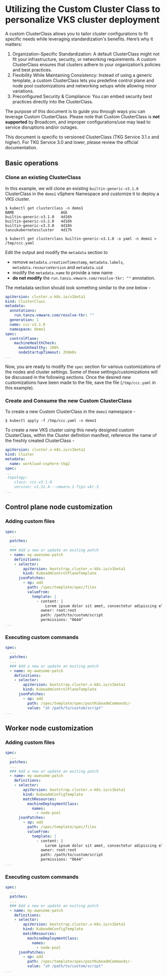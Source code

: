 # Utilizing the Custom Cluster Class to personalize VKS cluster deployment
A custom ClusterClass allows you to tailor cluster configurations to fit specific needs while leveraging standardization's benefits. Here’s why it matters:
1. Organization-Specific Standardization:
A default ClusterClass might not fit your infrastructure, security, or networking requirements. A custom ClusterClass ensures that clusters adhere to your organization’s policies and best practices.
2. Flexibility While Maintaining Consistency: 
Instead of using a generic template, a custom ClusterClass lets you predefine control plane and node pool customizations and networking setups while allowing minor variations.
3. Preconfigured Security & Compliance:
You can embed security best practices directly into the ClusterClass.

The purpose of this document is to guide you through ways you can leverage Custom ClusterClass. Please note that Custom ClusterClass is **not supported** by Broadcom, and improper configurations/use may lead to service disruptions and/or outages. 

This document is specific to versioned ClusterClass (TKG Service 3.1.x and higher). For TKG Service 3.0 and lower, please review the official documentation.

## Basic operations

### Clone an existing ClusterClass 
In this example, we will clone an existing `builtin-generic-v3.1.0` ClusterClass in the `demo1` vSphere Namespace and customize it to deploy a VKS cluster.

```
$ kubectl get clusterclass -n demo1                                        
NAME                     AGE
builtin-generic-v3.1.0   4d16h
builtin-generic-v3.2.0   4d16h
builtin-generic-v3.3.0   4d16h
tanzukubernetescluster   4d17h
```

```
$ kubectl get clusterclass builtin-generic-v3.1.0 -o yaml -n demo1 > /tmp/ccc.yaml
```

Edit the output and modify the `metadata` section to 
- remove `metadata.creationTimestamp`, `metadata.labels`, `metadata.resourceVersion` and `metadata.uid`
- modify the `metadata.name` to provide a new name
- **do not modify** the `run.tanzu.vmware.com/resolve-tkr: ""` annotation.

The metadata section should look something similar to the one below -

```yaml
apiVersion: cluster.x-k8s.io/v1beta1
kind: ClusterClass
metadata:
  annotations:
    run.tanzu.vmware.com/resolve-tkr: ""
  generation: 1
  name: ccc-v3.1.0
  namespace: demo1
spec:
  controlPlane:
    machineHealthCheck:
      maxUnhealthy: 100%
      nodeStartupTimeout: 2h0m0s
...
```
Now, you are ready to modify the `spec` section for various customizations of the nodes and cluster settings. Some of these settings/customizations will be discussed in the following sections. Once the desired new customizations have been made to the file, save the file (`/tmp/ccc.yaml` in this example). 

### Create and Consume the new Custom ClusterClass 
To create a new Custom ClusterClass in the `demo1` namespace - 
```
$ kubectl apply -f /tmp/ccc.yaml -n demo1
```

To create a new VKS cluster using this newly designed custom ClusterClass, within the Cluster definition manifest, reference the name of the freshly created ClusterClass - 

```yaml
apiVersion: cluster.x-k8s.io/v1beta1
kind: Cluster
metadata:
  name: workload-vsphere-tkg2
spec:
...
 topology:
    class: ccc-v3.1.0
    version: v1.31.4---vmware.1-fips-vkr.3
...
```

## Control plane node customization
### Adding custom files

```yaml
spec:
  ...
  patches:
  ...
  ### Add a new or update an exiting patch
  - name: my-awesome-patch
    definitions:
    - selector:
        apiVersion: bootstrap.cluster.x-k8s.io/v1beta1
        kind: KubeadmControlPlaneTemplate
      jsonPatches:
        - op: add
          path: /spec/template/spec/files
          valueFrom:
            template: |
              - content: |
                  Lorem ipsum dolor sit amet, consectetur adipiscing elit...                
                owner: root:root
                path: /path/to/custom/script
                permissions: "0644"
...
```
### Executing custom commands

```yaml
spec:
  ...
  patches:
  ...
  ### Add a new or update an exiting patch
  - name: my-awesome-patch
    definitions:
    - selector:
        apiVersion: bootstrap.cluster.x-k8s.io/v1beta1
        kind: KubeadmControlPlaneTemplate
      jsonPatches:
        - op: add
          path: /spec/template/spec/postKubeadmCommands/-
          value: "sh /path/to/custom/script"
...
```
## Worker node customization
### Adding custom files

```yaml
spec:
  ...
  patches:
  ...
  ### Add a new or update an exiting patch
  - name: my-awesome-patch
    definitions:
    - selector:
        apiVersion: bootstrap.cluster.x-k8s.io/v1beta1
        kind: KubeadmConfigTemplate
        matchResources:
          machineDeploymentClass:
            names:
              - node-pool
      jsonPatches:
        - op: add
          path: /spec/template/spec/files
          valueFrom:
            template: |
              - content: |
                  Lorem ipsum dolor sit amet, consectetur adipiscing elit...                
                owner: root:root
                path: /path/to/custom/script
                permissions: "0644"
...
```
### Executing custom commands

```yaml
spec:
  ...
  patches:
  ...
  ### Add a new or update an exiting patch
  - name: my-awesome-patch
    definitions:
    - selector:
        apiVersion: bootstrap.cluster.x-k8s.io/v1beta1
        kind: KubeadmConfigTemplate
        matchResources:
          machineDeploymentClass:
            names:
              - node-pool
      jsonPatches:
        - op: add
          path: /spec/template/spec/postKubeadmCommands/-
          value: "sh /path/to/custom/script"
...
```
